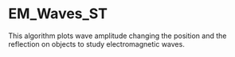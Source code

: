 # EM_Waves_ST
This algorithm plots wave amplitude changing the position and the reflection on objects to study electromagnetic waves.
